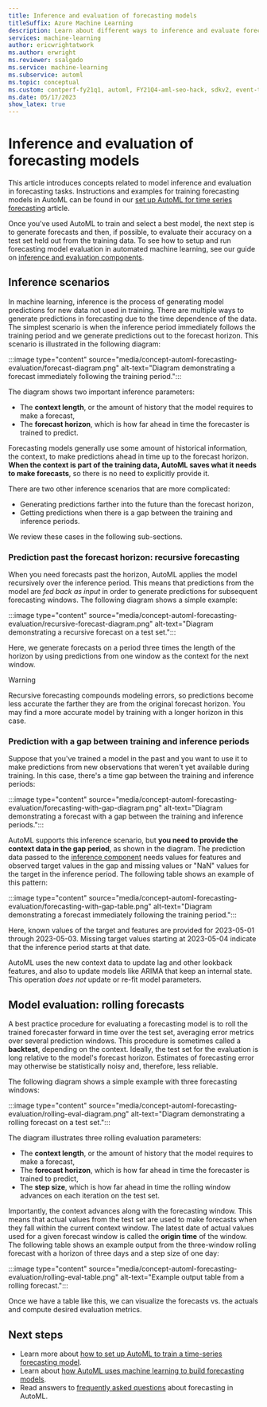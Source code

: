 ```yaml
---
title: Inference and evaluation of forecasting models
titleSuffix: Azure Machine Learning
description: Learn about different ways to inference and evaluate forecasting models
services: machine-learning
author: ericwrightatwork
ms.author: erwright
ms.reviewer: ssalgado 
ms.service: machine-learning
ms.subservice: automl
ms.topic: conceptual
ms.custom: contperf-fy21q1, automl, FY21Q4-aml-seo-hack, sdkv2, event-tier1-build-2022
ms.date: 05/17/2023
show_latex: true
---
```


# Inference and evaluation of forecasting models

This article introduces concepts related to model inference and evaluation in forecasting tasks. Instructions and examples for training forecasting models in AutoML can be found in our [set up AutoML for time series forecasting](./how-to-auto-train-forecast.md) article.

Once you've used AutoML to train and select a best model, the next step is to generate forecasts and then, if possible, to evaluate their accuracy on a test set held out from the training data. To see how to setup and run forecasting model evaluation in automated machine learning, see our guide on [inference and evaluation components](how-to-auto-train-forecast.md#orchestrating-training-inference-and-evaluation-with-components-and-pipelines).

## Inference scenarios

In machine learning, inference is the process of generating model predictions for new data not used in training. There are multiple ways to generate predictions in forecasting due to the time dependence of the data. The simplest scenario is when the inference period immediately follows the training period and we generate predictions out to the forecast horizon. This scenario is illustrated in the following diagram:

:::image type="content" source="media/concept-automl-forecasting-evaluation/forecast-diagram.png" alt-text="Diagram demonstrating a forecast immediately following the training period.":::

The diagram shows two important inference parameters:

* The **context length**, or the amount of history that the model requires to make a forecast,
* The **forecast horizon**, which is how far ahead in time the forecaster is trained to predict.

Forecasting models generally use some amount of historical information, the context, to make predictions ahead in time up to the forecast horizon. **When the context is part of the training data, AutoML saves what it needs to make forecasts**, so there is no need to explicitly provide it.

There are two other inference scenarios that are more complicated: 

* Generating predictions farther into the future than the forecast horizon,
* Getting predictions when there is a gap between the training and inference periods.

We review these cases in the following sub-sections.    

### Prediction past the forecast horizon: recursive forecasting

When you need forecasts past the horizon, AutoML applies the model recursively over the inference period. This means that predictions from the model are _fed back as input_ in order to generate predictions for subsequent forecasting windows. The following diagram shows a simple example:

:::image type="content" source="media/concept-automl-forecasting-evaluation/recursive-forecast-diagram.png" alt-text="Diagram demonstrating a recursive forecast on a test set.":::

Here, we generate forecasts on a period three times the length of the horizon by using predictions from one window as the context for the next window.

> [!WARNING]
> Recursive forecasting compounds modeling errors, so predictions become less accurate the farther they are from the original forecast horizon. You may find a more accurate model by training with a longer horizon in this case.

### Prediction with a gap between training and inference periods

Suppose that you've trained a model in the past and you want to use it to make predictions from new observations that weren't yet available during training. In this case, there's a time gap between the training and inference periods:    

:::image type="content" source="media/concept-automl-forecasting-evaluation/forecasting-with-gap-diagram.png" alt-text="Diagram demonstrating a forecast with a gap between the training and inference periods.":::

AutoML supports this inference scenario, but **you need to provide the context data in the gap period**, as shown in the diagram. The prediction data passed to the [inference component](how-to-auto-train-forecast.md#orchestrating-training-inference-and-evaluation-with-components-and-pipelines) needs values for features and observed target values in the gap and missing values or "NaN" values for the target in the inference period. The following table shows an example of this pattern:  
 
:::image type="content" source="media/concept-automl-forecasting-evaluation/forecasting-with-gap-table.png" alt-text="Diagram demonstrating a forecast immediately following the training period.":::

Here, known values of the target and features are provided for 2023-05-01 through 2023-05-03. Missing target values starting at 2023-05-04 indicate that the inference period starts at that date. 

AutoML uses the new context data to update lag and other lookback features, and also to update models like ARIMA that keep an internal state. This operation _does not_ update or re-fit model parameters.  
  
## Model evaluation: rolling forecasts

 A best practice procedure for evaluating a forecasting model is to roll the trained forecaster forward in time over the test set, averaging error metrics over several prediction windows. This procedure is sometimes called a **backtest**, depending on the context. Ideally, the test set for the evaluation is long relative to the model's forecast horizon. Estimates of forecasting error may otherwise be statistically noisy and, therefore, less reliable.

The following diagram shows a simple example with three forecasting windows:

:::image type="content" source="media/concept-automl-forecasting-evaluation/rolling-eval-diagram.png" alt-text="Diagram demonstrating a rolling forecast on a test set.":::

The diagram illustrates three rolling evaluation parameters:

* The **context length**, or the amount of history that the model requires to make a forecast,
* The **forecast horizon**, which is how far ahead in time the forecaster is trained to predict,
* The **step size**, which is how far ahead in time the rolling window advances on each iteration on the test set.

Importantly, the context advances along with the forecasting window. This means that actual values from the test set are used to make forecasts when they fall within the current context window. The latest date of actual values used for a given forecast window is called the **origin time** of the window. The following table shows an example output from the three-window rolling forecast with a horizon of three days and a step size of one day:

:::image type="content" source="media/concept-automl-forecasting-evaluation/rolling-eval-table.png" alt-text="Example output table from a rolling forecast.":::

Once we have a table like this, we can visualize the forecasts vs. the actuals and compute desired evaluation metrics.

## Next steps

* Learn more about [how to set up AutoML to train a time-series forecasting model](./how-to-auto-train-forecast.md).
* Learn about [how AutoML uses machine learning to build forecasting models](./concept-automl-forecasting-methods.md).
* Read answers to [frequently asked questions](./how-to-automl-forecasting-faq.md) about forecasting in AutoML.